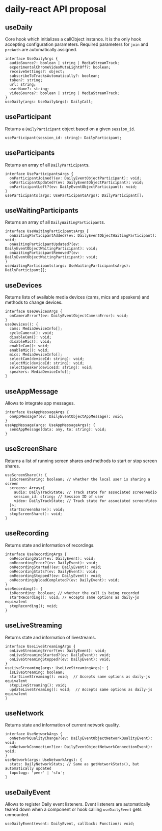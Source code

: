 # daily-react API proposal

## useDaily

Core hook which initializes a callObject instance.
It is the only hook accepting configuration parameters.
Required parameters for `join` and `preAuth` are automatically assigned.

```tsx
interface UseDailyArgs {
  audioSource?: boolean | string | MediaStreamTrack;
  experimentalChromeVideoMuteLightOff?: boolean;
  receiveSettings?: object;
  subscribeToTracksAutomatically?: boolean;
  token?: string;
  url: string;
  userName?: string;
  videoSource?: boolean | string | MediaStreamTrack;
}
useDaily(args: UseDailyArgs): DailyCall;
```

## useParticipant

Returns a `DailyParticipant` object based on a given `session_id`.

```tsx
useParticipant(session_id: string): DailyParticipant;
```

## useParticipants

Returns an array of all `DailyParticipant`s.

```tsx
interface UseParticipantsArgs {
  onParticipantJoined?(ev: DailyEventObjectParticipant): void;
  onParticipantUpdated?(ev: DailyEventObjectParticipant): void;
  onParticipantLeft?(ev: DailyEventObjectParticipant): void;
}
useParticipants(args: UseParticipantsArgs): DailyParticipant[];
```

## useWaitingParticipants

Returns an array of all `DailyWaitingParticipant`s.

```tsx
interface UseWaitingParticipantsArgs {
  onWaitingParticipantAdded?(ev: DailyEventObjectWaitingParticipant): void;
  onWaitingParticipantUpdated?(ev: DailyEventObjectWaitingParticipant): void;
  onWaitingParticipantRemoved?(ev: DailyEventObjectWaitingParticipant): void;
}
useWaitingParticipants(args: UseWaitingParticipantsArgs): DailyParticipant[];
```

## useDevices

Returns lists of available media devices (cams, mics and speakers) and methods to change devices.

```tsx
interface UseDevicesArgs {
  onCameraError?(ev: DailyEventObjectCameraError): void;
}
useDevices(): {
  cams: MediaDeviceInfo[];
  cycleCamera(): void;
  disableCam(): void;
  disableMic(): void;
  enableCam(): void;
  enableMic(): void;
  mics: MediaDeviceInfo[];
  selectCam(deviceId: string): void;
  selectMic(deviceId: string): void;
  selectSpeaker(deviceId: string): void;
  speakers: MediaDeviceInfo[];
}
```

## useAppMessage

Allows to integrate app messages.

```tsx
interface UseAppMessageArgs {
  onAppMessage?(ev: DailyEventObjectAppMessage): void;
}
useAppMessage(args: UseAppMessageArgs): {
  sendAppMessage(data: any, to: string): void;
}
```

## useScreenShare

Returns a list of running screen shares and methods to start or stop screen shares.

```tsx
useScreenShare(): {
  isScreenSharing: boolean; // whether the local user is sharing a screen
  screens: Array<{
    audio: DailyTrackState; // Track state for associated screenAudio
    session_id: string; // Session ID of user
    video: DailyTrackState; // Track state for associated screenVideo
  }>;
  startScreenShare(): void;
  stopScreenShare(): void;
}
```

## useRecording

Returns state and information of recordings.

```tsx
interface UseRecordingArgs {
  onRecordingData?(ev: DailyEvent): void;
  onRecordingError?(ev: DailyEvent): void;
  onRecordingStarted?(ev: DailyEvent): void;
  onRecordingStats?(ev: DailyEvent): void;
  onRecordingStopped?(ev: DailyEvent): void;
  onRecordingUploadCompleted?(ev: DailyEvent): void;
}
useRecording(): {
  isRecording: boolean; // whether the call is being recorded
  startRecording(): void; // Accepts same options as daily-js equivalent
  stopRecording(); void;
}
```

## useLiveStreaming

Returns state and information of livestreams.

```tsx
interface UseLiveStreamingArgs {
  onLiveStreamingError?(ev: DailyEvent): void;
  onLiveStreamingStarted?(ev: DailyEvent): void;
  onLiveStreamingStopped?(ev: DailyEvent): void;
}
useLiveStreaming(args: UseLiveStreamingArgs): {
  isLiveStreaming: boolean;
  startLiveStreaming(): void;  // Accepts same options as daily-js equivalent
  stopLiveStreaming(): void;
  updateLiveStreaming(): void;  // Accepts same options as daily-js equivalent
}
```

## useNetwork

Returns state and information of current network quality.

```tsx
interface UseNetworkArgs {
  onNetworkQualityChange?(ev: DailyEventObjectNetworkQualityEvent): void;
  onNetworkConnection?(ev: DailyEventObjectNetworkConnectionEvent): void;
}
useNetwork(args: UseNetworkArgs): {
  stats: DailyNetworkStats; // Same as getNetworkStats(), but automatically updated
  topology: 'peer' | 'sfu';
}
```

## useDailyEvent

Allows to register Daily event listeners. Event listeners are automatically teared down when a component or hook calling `useDailyEvent` gets unmounted.

```tsx
useDailyEvent(event: DailyEvent, callback: Function): void;
```
